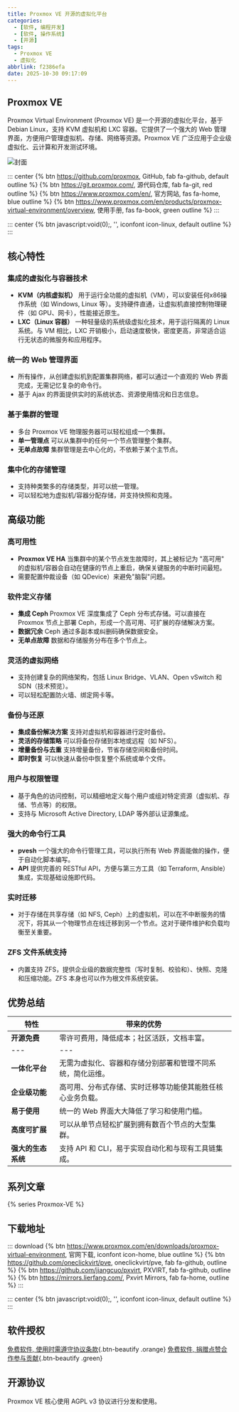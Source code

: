 ```yaml
---
title: Proxmox VE 开源的虚拟化平台
categories:
  - [软件, 编程开发]
  - [软件, 操作系统]
  - [开源]
tags:
  - Proxmox VE
  - 虚拟化
abbrlink: f2386efa
date: 2025-10-30 09:17:09
---
```


## Proxmox VE

Proxmox Virtual Environment (Proxmox VE) 是一个开源的虚拟化平台，基于 Debian Linux，支持 KVM 虚拟机和 LXC 容器。它提供了一个强大的 Web 管理界面，方便用户管理虚拟机、存储、网络等资源。Proxmox VE 广泛应用于企业级虚拟化、云计算和开发测试环境。

![封面](/images/proxmox-ve.png)

::: center
{% btn https://github.com/proxmox, GitHub, fab fa-github, default outline %}
{% btn https://git.proxmox.com/, 源代码仓库, fab fa-git, red outline %}
{% btn https://www.proxmox.com/en/, 官方网站, fas fa-home, blue outline %}
{% btn https://www.proxmox.com/en/products/proxmox-virtual-environment/overview, 使用手册, fas fa-book, green outline %}
:::

::: center
{% btn javascript:void(0);, '', iconfont icon-linux, default outline %}
:::

## 核心特性

### 集成的虚拟化与容器技术

- **KVM（内核虚拟机）** 用于运行全功能的虚拟机（VM），可以安装任何x86操作系统（如 Windows, Linux 等）。支持硬件直通，让虚拟机直接控制物理硬件（如 GPU、网卡），性能接近原生。
- **LXC（Linux 容器）** 一种轻量级的系统级虚拟化技术，用于运行隔离的 Linux 系统。与 VM 相比，LXC 开销极小，启动速度极快，密度更高，非常适合运行无状态的微服务和应用程序。

### 统一的 Web 管理界面

- 所有操作，从创建虚拟机到配置集群网络，都可以通过一个直观的 Web 界面完成，无需记忆复杂的命令行。
- 基于 Ajax 的界面提供实时的系统状态、资源使用情况和日志信息。

### 基于集群的管理

- 多台 Proxmox VE 物理服务器可以轻松组成一个集群。
- **单一管理点** 可以从集群中的任何一个节点管理整个集群。
- **无单点故障** 集群管理是去中心化的，不依赖于某个主节点。

### 集中化的存储管理

- 支持种类繁多的存储类型，并可以统一管理。
- 可以轻松地为虚拟机/容器分配存储，并支持快照和克隆。

## 高级功能

### 高可用性

- **Proxmox VE HA** 当集群中的某个节点发生故障时，其上被标记为 "高可用" 的虚拟机/容器会自动在健康的节点上重启，确保关键服务的中断时间最短。
- 需要配置仲裁设备（如 QDevice）来避免"脑裂"问题。

### 软件定义存储

- **集成 Ceph** Proxmox VE 深度集成了 Ceph 分布式存储。可以直接在 Proxmox 节点上部署 Ceph，形成一个高可用、可扩展的存储解决方案。
- **数据冗余** Ceph 通过多副本或纠删码确保数据安全。
- **无单点故障** 数据和存储服务分布在多个节点上。

### 灵活的虚拟网络

- 支持创建复杂的网络架构，包括 Linux Bridge、VLAN、Open vSwitch 和 SDN（技术预览）。
- 可以轻松配置防火墙、绑定网卡等。

### 备份与还原

- **集成备份解决方案** 支持对虚拟机和容器进行定时备份。
- **灵活的存储策略** 可以将备份存储到本地或远程（如 NFS）。
- **增量备份与去重** 支持增量备份，节省存储空间和备份时间。
- **即时恢复** 可以快速从备份中恢复整个系统或单个文件。

### 用户与权限管理

- 基于角色的访问控制，可以精细地定义每个用户或组对特定资源（虚拟机、存储、节点等）的权限。
- 支持与 Microsoft Active Directory, LDAP 等外部认证源集成。

### 强大的命令行工具

- **pvesh** 一个强大的命令行管理工具，可以执行所有 Web 界面能做的操作，便于自动化脚本编写。
- **API** 提供完善的 RESTful API，方便与第三方工具（如 Terraform, Ansible）集成，实现基础设施即代码。

### 实时迁移

- 对于存储在共享存储（如 NFS, Ceph）上的虚拟机，可以在不中断服务的情况下，将其从一个物理节点在线迁移到另一个节点。这对于硬件维护和负载均衡至关重要。

### ZFS 文件系统支持

- 内置支持 ZFS，提供企业级的数据完整性（写时复制、校验和）、快照、克隆和压缩功能。ZFS 本身也可以作为根文件系统安装。

## 优势总结

| 特性 | 带来的优势 |
| --- |  --- |
| **开源免费** | 零许可费用，降低成本；社区活跃，文档丰富。 |
| --- |  --- |
| **一体化平台** | 无需为虚拟化、容器和存储分别部署和管理不同系统，简化运维。 |
| **企业级功能** | 高可用、分布式存储、实时迁移等功能使其能胜任核心业务负载。 |
| **易于使用** | 统一的 Web 界面大大降低了学习和使用门槛。 |
| **高度可扩展** | 可以从单节点轻松扩展到拥有数百个节点的大型集群。 |
| **强大的生态系统** | 支持 API 和 CLI，易于实现自动化和与现有工具链集成。 |

## 系列文章

{% series Proxmox-VE %}

## 下载地址

::: download
{% btn https://www.proxmox.com/en/downloads/proxmox-virtual-environment, 官网下载, iconfont icon-home, blue outline %}
{% btn https://github.com/oneclickvirt/pve, oneclickvirt/pve, fab fa-github, outline %}
{% btn https://github.com/jiangcuo/pxvirt, PXVIRT, fab fa-github, outline %}
{% btn https://mirrors.lierfang.com/, Pxvirt Mirrors, fab fa-home, outline %}
:::

::: center
{% btn javascript:void(0);, '', iconfont icon-linux, default outline %}
:::

## 软件授权

[免费软件, 使用时需遵守协议条款](https://www.proxmox.com/en/services/support-services/support){.btn-beautify .orange}
[免费软件, 捐赠点赞合作参与贡献](https://www.proxmox.com/en/products/proxmox-virtual-environment/pricing){.btn-beautify .green}

## 开源协议

Proxmox VE 核心使用 AGPL v3 协议进行分发和使用。
